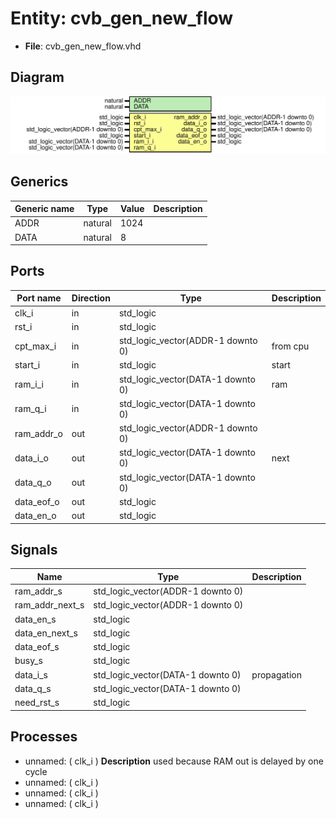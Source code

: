 # Entity: cvb_gen_new_flow

- **File**: cvb_gen_new_flow.vhd
## Diagram

![Diagram](cvb_gen_new_flow.svg "Diagram")
## Generics

| Generic name | Type    | Value | Description |
| ------------ | ------- | ----- | ----------- |
| ADDR         | natural | 1024  |             |
| DATA         | natural | 8     |             |
## Ports

| Port name  | Direction | Type                              | Description |
| ---------- | --------- | --------------------------------- | ----------- |
| clk_i      | in        | std_logic                         |             |
| rst_i      | in        | std_logic                         |             |
| cpt_max_i  | in        | std_logic_vector(ADDR-1 downto 0) | from cpu    |
| start_i    | in        | std_logic                         | start       |
| ram_i_i    | in        | std_logic_vector(DATA-1 downto 0) | ram         |
| ram_q_i    | in        | std_logic_vector(DATA-1 downto 0) |             |
| ram_addr_o | out       | std_logic_vector(ADDR-1 downto 0) |             |
| data_i_o   | out       | std_logic_vector(DATA-1 downto 0) | next        |
| data_q_o   | out       | std_logic_vector(DATA-1 downto 0) |             |
| data_eof_o | out       | std_logic                         |             |
| data_en_o  | out       | std_logic                         |             |
## Signals

| Name            | Type                              | Description   |
| --------------- | --------------------------------- | ------------- |
| ram_addr_s      | std_logic_vector(ADDR-1 downto 0) |               |
| ram_addr_next_s | std_logic_vector(ADDR-1 downto 0) |               |
| data_en_s       | std_logic                         |               |
|  data_en_next_s | std_logic                         |               |
| data_eof_s      | std_logic                         |               |
| busy_s          | std_logic                         |               |
| data_i_s        | std_logic_vector(DATA-1 downto 0) |  propagation  |
| data_q_s        | std_logic_vector(DATA-1 downto 0) |               |
| need_rst_s      | std_logic                         |               |
## Processes
- unnamed: ( clk_i )
**Description**
 used because RAM out is delayed by one cycle 
- unnamed: ( clk_i )
- unnamed: ( clk_i )
- unnamed: ( clk_i )

